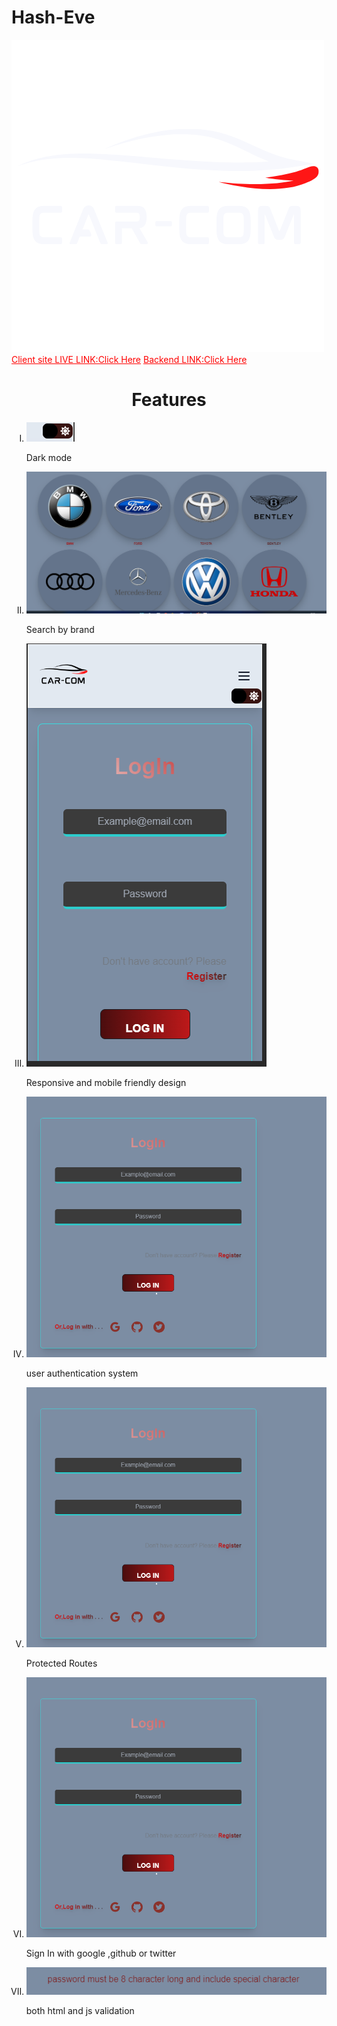 # Hash-Eve

<img src="./public/images/logo-w.png" alt="">
<a href="https://car-com.web.app/" target="_blank" style="color:red;">Client site LIVE LINK:Click Here</a>
<a href="https://car-com-backend-hlo2j6lud-jhriyazs-projects.vercel.app/" target="_blank" style="color:red;">Backend LINK:Click Here</a>

<h1 style="text-align:center;">Features</h1>
<ul style="list-style:upper-roman">
    <li>
        <img src="./public/images/1.png" alt="">
<p>Dark mode</p>
    </li>
    <li>
       <img src="./public/images/2.png" alt="">
<p>Search by brand</p>
    </li>
    <li>
        <img src="./public/images/4.png" alt="">
<p>Responsive and mobile friendly design</p>
    </li>
    <li>
        <img src="./public/images/3.png" alt="">
<p>user authentication system</p>
    </li>
    <li>
        <img src="./public/images/3.png" alt="">
<p>Protected Routes</p>
    </li>
    <li>
        <img src="./public/images/3.png" alt="">
<p>Sign In with google ,github or twitter</p>
    </li>
    <li>
        <img src="./public/images/5.png" alt="">
<p>both html and js validation</p>
    </li>
</ul>






